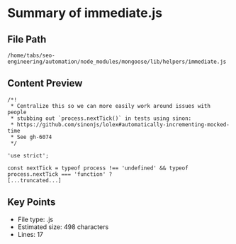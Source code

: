 # Summary of immediate.js
  
## File Path
`/home/tabs/seo-engineering/automation/node_modules/mongoose/lib/helpers/immediate.js`

## Content Preview
```
/*!
 * Centralize this so we can more easily work around issues with people
 * stubbing out `process.nextTick()` in tests using sinon:
 * https://github.com/sinonjs/lolex#automatically-incrementing-mocked-time
 * See gh-6074
 */

'use strict';

const nextTick = typeof process !== 'undefined' && typeof process.nextTick === 'function' ?
[...truncated...]
```

## Key Points
- File type: .js
- Estimated size: 498 characters
- Lines: 17
